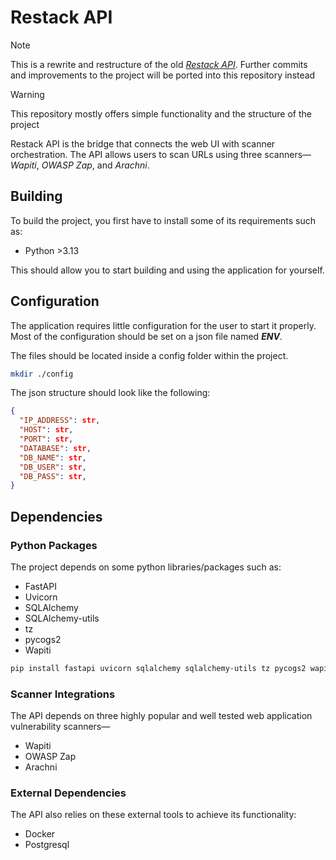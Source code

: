 # Restack API

> [!NOTE]
>
> This is a rewrite and restructure of the old *[Restack API](https://github.com/aVerySmallSoap/Capstone_Flask_API)*. Further commits and improvements to the project will be ported into this repository instead

> [!WARNING]
>
> This repository mostly offers simple functionality and the structure of the project

Restack API is the bridge that connects the web UI with scanner orchestration. The API allows users to scan URLs using three scanners— *Wapiti*, *OWASP Zap*, and *Arachni*.


## Building

To build the project, you first have to install some of its requirements such as:

* Python >3.13

This should allow you to start building and using the application for yourself.


## Configuration

The application requires little configuration for the user to start it properly. Most of the configuration should be set on a json file named ***ENV***.

The files should be located inside a config folder within the project.

```zsh
mkdir ./config
```

The json structure should look like the following:

```json
{
  "IP_ADDRESS": str,
  "HOST": str,
  "PORT": str,
  "DATABASE": str,
  "DB_NAME": str,
  "DB_USER": str,
  "DB_PASS": str,
}
```

## Dependencies

### Python Packages

The project depends on some python libraries/packages such as:

* FastAPI
* Uvicorn
* SQLAlchemy
* SQLAlchemy-utils
* tz
* pycogs2
* Wapiti

```zsh
pip install fastapi uvicorn sqlalchemy sqlalchemy-utils tz pycogs2 wapiti3
```

### Scanner Integrations

The API depends on three highly popular and well tested web application vulnerability scanners—

* Wapiti
* OWASP Zap
* Arachni

### External Dependencies

The API also relies on these external tools to achieve its functionality:

* Docker
* Postgresql
